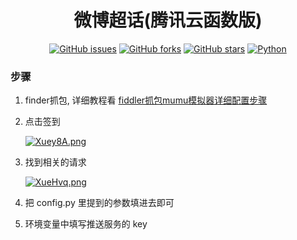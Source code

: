 <div align="center">
<h1>微博超话(腾讯云函数版)</h1>

[![GitHub issues](https://img.shields.io/github/issues/ICE99125/weibo_checkin?style=for-the-badge)](https://github.com/ICE99125/weibo_checkin/issues) [![GitHub forks](https://img.shields.io/github/forks/ICE99125/weibo_checkin?style=for-the-badge)](https://github.com/ICE99125/weibo_checkin/network) [![GitHub stars](https://img.shields.io/github/stars/ICE99125/weibo_checkin?style=for-the-badge)](https://github.com/ICE99125/weibo_checkin/stargazers) [![Python](https://img.shields.io/badge/python-3.6%2B-orange?style=for-the-badge)](https://www.python.org/)
</div>



### 步骤

1. finder抓包, 详细教程看 [fiddler抓包mumu模拟器详细配置步骤](https://blog.csdn.net/weixin_41635750/article/details/117196839)

2. 点击签到

   [![Xuey8A.png](https://s1.ax1x.com/2022/05/28/Xuey8A.png)](https://imgtu.com/i/Xuey8A)

3. 找到相关的请求

   [![XueHvq.png](https://s1.ax1x.com/2022/05/28/XueHvq.png)](https://imgtu.com/i/XueHvq)

4. 把 config.py 里提到的参数填进去即可

5. 环境变量中填写推送服务的 key
